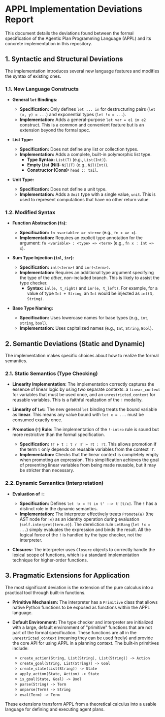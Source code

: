 # APPL Implementation Deviations Report

This document details the deviations found between the formal specification of the Agentic Plan Programming Language (APPL) and its concrete implementation in this repository.

## 1. Syntactic and Structural Deviations

The implementation introduces several new language features and modifies the syntax of existing ones.

### 1.1. New Language Constructs

*   **General `let` Bindings:**
    *   **Specification:** Only defines `let ... in` for destructuring pairs (`let (x, y) = ...`) and exponential types (`let !x = ...`).
    *   **Implementation:** Adds a general-purpose `let var = e1 in e2` construct. This is a common and convenient feature but is an extension beyond the formal spec.

*   **List Type:**
    *   **Specification:** Does not define any list or collection types.
    *   **Implementation:** Adds a complete, built-in polymorphic list type.
        *   **Type Syntax:** `List(T)` (e.g., `List(Int)`).
        *   **Empty List (Nil):** `Nil(T)` (e.g., `Nil(Int)`).
        *   **Constructor (Cons):** `head :: tail`.

*   **Unit Type:**
    *   **Specification:** Does not define a unit type.
    *   **Implementation:** Adds a `Unit` type with a single value, `unit`. This is used to represent computations that have no other return value.

### 1.2. Modified Syntax

*   **Function Abstraction (`fn`):**
    *   **Specification:** `fn <variable> => <term>` (e.g., `fn x => x`).
    *   **Implementation:** Requires an explicit type annotation for the argument: `fn <variable> : <type> => <term>` (e.g., `fn x : Int => x`).

*   **Sum Type Injection (`inl`, `inr`):**
    *   **Specification:** `inl(<term>)` and `inr(<term>)`.
    *   **Implementation:** Requires an additional type argument specifying the type of the *other*, non-included branch. This is likely to assist the type checker.
        *   **Syntax:** `inl(e, t_right)` and `inr(e, t_left)`. For example, for a value of type `Int + String`, an `Int` would be injected as `inl(3, String)`.

*   **Base Type Naming:**
    *   **Specification:** Uses lowercase names for base types (e.g., `int`, `string`, `bool`).
    *   **Implementation:** Uses capitalized names (e.g., `Int`, `String`, `Bool`).

## 2. Semantic Deviations (Static and Dynamic)

The implementation makes specific choices about how to realize the formal semantics.

### 2.1. Static Semantics (Type Checking)

*   **Linearity Implementation:** The implementation correctly captures the essence of linear logic by using two separate contexts: a `linear_context` for variables that must be used once, and an `unrestricted_context` for reusable variables. This is a faithful realization of the `!` modality.

*   **Linearity of `let`:** The new general `let` binding treats the bound variable as **linear**. This means any value bound with `let x = ...` must be consumed exactly once.

*   **Promotion (`!`) Rule:** The implementation of the `!-intro` rule is sound but more restrictive than the formal specification.
    *   **Specification:** `!Γ ⊢ t : τ / !Γ ⊢ !t : !τ`. This allows promotion if the term `t` only depends on reusable variables from the context `!Γ`.
    *   **Implementation:** Checks that the linear context is completely empty when promoting an expression. This simplification achieves the goal of preventing linear variables from being made reusable, but it may be stricter than necessary.

### 2.2. Dynamic Semantics (Interpretation)

*   **Evaluation of `!`:**
    *   **Specification:** Defines `let !x = !t in t' --> t'[t/x]`. The `!` has a distinct role in the dynamic semantics.
    *   **Implementation:** The interpreter effectively treats `Promote(e)` (the AST node for `!e`) as an identity operation during evaluation (`self.interpret(term.e)`). The dereliction rule `LetBang` (`let !x = ...`) simply evaluates the expression and binds the result. All the logical force of the `!` is handled by the type checker, not the interpreter.

*   **Closures:** The interpreter uses `Closure` objects to correctly handle the lexical scope of functions, which is a standard implementation technique for higher-order functions.

## 3. Pragmatic Extensions for Application

The most significant deviation is the extension of the pure calculus into a practical tool through built-in functions.

*   **Primitive Mechanism:** The interpreter has a `Primitive` class that allows native Python functions to be exposed as functions within the APPL language.

*   **Default Environment:** The type checker and interpreter are initialized with a large, default environment of "primitive" functions that are not part of the formal specification. These functions are all in the `unrestricted_context` (meaning they can be used freely) and provide the core API for using APPL in a planning context. The built-in primitives include:
    *   `create_action(String, List(String), List(String)) -> Action`
    *   `create_goal(String, List(String)) -> Goal`
    *   `create_state(List(String)) -> State`
    *   `apply_action(State, Action) -> State`
    *   `is_goal(State, Goal) -> Bool`
    *   `parse(String) -> Term`
    *   `unparse(Term) -> String`
    *   `eval(Term) -> Term`

These extensions transform APPL from a theoretical calculus into a usable language for defining and executing agent plans.
